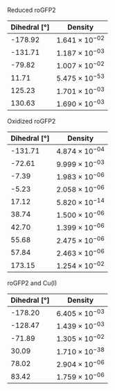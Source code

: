 Reduced roGFP2

| Dihedral [°] | Density |
|-----------|-----------|
| -178.92 | $1.641 \times 10^{-02}$ |
| -131.71 | $1.187 \times 10^{-03}$ |
| -79.82 | $1.007 \times 10^{-02}$ |
| 11.71 | $5.475 \times 10^{-53}$ |
| 125.23 | $1.701 \times 10^{-03}$ |
| 130.63 | $1.690 \times 10^{-03}$ |

Oxidized roGFP2

| Dihedral [°] | Density |
|-----------|-----------|
| -131.71 | $4.874 \times 10^{-04}$ |
| -72.61 | $9.999 \times 10^{-03}$ |
| -7.39 | $1.983 \times 10^{-06}$ |
| -5.23 | $2.058 \times 10^{-06}$ |
| 17.12 | $5.820 \times 10^{-14}$ |
| 38.74 | $1.500 \times 10^{-06}$ |
| 42.70 | $1.399 \times 10^{-06}$ |
| 55.68 | $2.475 \times 10^{-06}$ |
| 57.84 | $2.463 \times 10^{-06}$ |
| 173.15 | $1.254 \times 10^{-02}$ |

roGFP2 and Cu(I)

| Dihedral [°] | Density |
|-----------|-----------|
| -178.20 | $6.405 \times 10^{-03}$ |
| -128.47 | $1.439 \times 10^{-03}$ |
| -71.89 | $1.305 \times 10^{-02}$ |
| 30.09 | $1.710 \times 10^{-38}$ |
| 78.02 | $2.904 \times 10^{-06}$ |
| 83.42 | $1.759 \times 10^{-06}$ |
